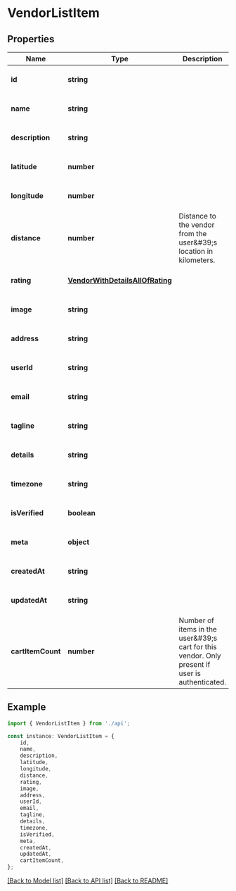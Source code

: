 # VendorListItem


## Properties

Name | Type | Description | Notes
------------ | ------------- | ------------- | -------------
**id** | **string** |  | [optional] [default to undefined]
**name** | **string** |  | [optional] [default to undefined]
**description** | **string** |  | [optional] [default to undefined]
**latitude** | **number** |  | [optional] [default to undefined]
**longitude** | **number** |  | [optional] [default to undefined]
**distance** | **number** | Distance to the vendor from the user\&#39;s location in kilometers. | [optional] [default to undefined]
**rating** | [**VendorWithDetailsAllOfRating**](VendorWithDetailsAllOfRating.md) |  | [optional] [default to undefined]
**image** | **string** |  | [optional] [default to undefined]
**address** | **string** |  | [optional] [default to undefined]
**userId** | **string** |  | [optional] [default to undefined]
**email** | **string** |  | [optional] [default to undefined]
**tagline** | **string** |  | [optional] [default to undefined]
**details** | **string** |  | [optional] [default to undefined]
**timezone** | **string** |  | [optional] [default to undefined]
**isVerified** | **boolean** |  | [optional] [default to undefined]
**meta** | **object** |  | [optional] [default to undefined]
**createdAt** | **string** |  | [optional] [default to undefined]
**updatedAt** | **string** |  | [optional] [default to undefined]
**cartItemCount** | **number** | Number of items in the user\&#39;s cart for this vendor. Only present if user is authenticated. | [optional] [default to undefined]

## Example

```typescript
import { VendorListItem } from './api';

const instance: VendorListItem = {
    id,
    name,
    description,
    latitude,
    longitude,
    distance,
    rating,
    image,
    address,
    userId,
    email,
    tagline,
    details,
    timezone,
    isVerified,
    meta,
    createdAt,
    updatedAt,
    cartItemCount,
};
```

[[Back to Model list]](../README.md#documentation-for-models) [[Back to API list]](../README.md#documentation-for-api-endpoints) [[Back to README]](../README.md)
